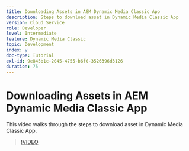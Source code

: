 ```yaml
---
title: Downloading Assets in AEM Dynamic Media Classic App
description: Steps to download asset in Dynamic Media Classic App
version: Cloud Service
role: Developer
level: Intermediate
feature: Dynamic Media Classic
topic: Development
index: y
doc-type: Tutorial
exl-id: 9e845b1c-2045-4755-b6f0-3526396d3126
duration: 75
---
```

# Downloading Assets in AEM Dynamic Media Classic App

This video walks through the steps to download asset in Dynamic Media Classic App.

>[!VIDEO](https://video.tv.adobe.com/v/335458?quality=12&learn=on)
